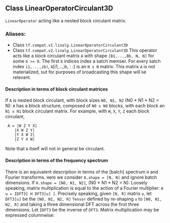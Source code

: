 ## Class LinearOperatorCirculant3D
`LinearOperator` acting like a nested block circulant matrix.
### Aliases:
- Class `tf.compat.v1.linalg.LinearOperatorCirculant3D`
- Class `tf.compat.v2.linalg.LinearOperatorCirculant3D`
This operator acts like a `b`lock circulant matrix `A` with shape `[B1,...,Bb, N, N]` for some `b >= 0`. The first `b` indices index a `b`atch mem`b`er. For every `b`atch index `i1,...,ib)`, `A`[i1,...,i`b`, : :] is an `N x N` matrix. This matrix `A` is not materialized, `b`ut for purposes of `b`roadcasting this shape will `b`e relevant.
#### Description in terms of block circulant matrices
If `A` is nested block circulant, with block sizes `N0, N1, N2` (N0 * N1 * N2 = N): `A` has a block structure, composed of `N0 x N0` blocks, with each block an `N1 x N1` block circulant matrix.
For example, with `W`, `X`, `Y`, `Z` each block circulant,

```
 A = |W Z Y X|
    |X W Z Y|
    |Y X W Z|
    |Z Y X W|
```
Note that `A` itself will not in general be circulant.
#### Description in terms of the frequency spectrum
There is an equivalent description in terms of the [batch] spectrum `H` and Fourier transforms. `H`ere we consider `A.shape = [N, N]` and ignore batch dimensions.
If `H.shape = [N0, N1, N2]`, (N0 * N1 * N2 = N): Loosely speaking, matrix m`u`ltiplication is eq`u`al to the action of a Fo`u`rier m`u`ltiplier: `A u = IDFT3[ H DFT3[u] ]`. Precisely speaking, given `[N, R]` matrix `u`, let `DFT3[u]` be the `[N0, N1, N2, R]` `Tensor` defined by re-shaping `u` to `[N0, N1, N2, R]` and taking a three dimensional DFT across the first three dimensions. Let `IDFT3` be the inverse of `DFT3`. Matrix m`u`ltiplication may be expressed col`u`mnwise:
